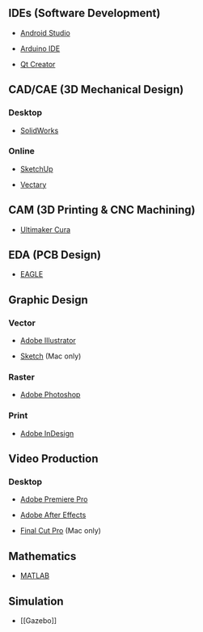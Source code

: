 IDEs (Software Development)
---------------------------

* [Android Studio](https://en.wikipedia.org/wiki/Android_Studio)

* [Arduino IDE](https://en.wikipedia.org/wiki/Arduino#Software_and_programming_tools)

* [Qt Creator](https://en.wikipedia.org/wiki/Qt_Creator)

CAD/CAE (3D Mechanical Design)
------------------------------

### Desktop

* [SolidWorks](https://en.wikipedia.org/wiki/SolidWorks)

### Online

* [SketchUp](https://en.wikipedia.org/wiki/SketchUp)

* [Vectary](https://vectary.com)

CAM (3D Printing & CNC Machining)
---------------------------------

* [Ultimaker Cura](https://en.wikipedia.org/wiki/Cura_(software))

EDA (PCB Design)
----------------

* [EAGLE](https://en.wikipedia.org/wiki/EAGLE_(program))

Graphic Design
--------------

### Vector

* [Adobe Illustrator](https://en.wikipedia.org/wiki/Adobe_Illustrator)

* [Sketch](https://en.wikipedia.org/wiki/Sketch_(application))
  (Mac only)

### Raster

* [Adobe Photoshop](https://en.wikipedia.org/wiki/Adobe_Photoshop)

### Print

* [Adobe InDesign](https://en.wikipedia.org/wiki/Adobe_InDesign)

Video Production
----------------

### Desktop

* [Adobe Premiere Pro](https://en.wikipedia.org/wiki/Adobe_Premiere_Pro)

* [Adobe After Effects](https://en.wikipedia.org/wiki/Adobe_After_Effects)

* [Final Cut Pro](https://en.wikipedia.org/wiki/Final_Cut_Pro)
  (Mac only)

Mathematics
-----------

* [MATLAB](https://en.wikipedia.org/wiki/MATLAB)

Simulation
----------

* [[Gazebo]]
